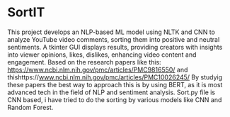 # SortIT
This project develops an NLP-based ML model using NLTK and CNN to analyze YouTube video comments, sorting them into positive and neutral sentiments. A tkinter GUI displays results, providing creators with insights into viewer opinions, likes, dislikes, enhancing video content and engagement.
Based on the research papers like this: 
https://www.ncbi.nlm.nih.gov/pmc/articles/PMC9816550/ and thishttps://www.ncbi.nlm.nih.gov/pmc/articles/PMC10026245/
By studyig these papers the best way to approach this is by using BERT, as it is most advanced tech in the field of NLP and sentiment analysis.
Sort.py file is CNN based, i have tried to do the sorting by various models like CNN and Random Forest.
